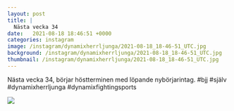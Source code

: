 ```yaml
---
layout: post
title: |
  Nästa vecka 34
date:   2021-08-18 18:46:51 +0000
categories: instagram
image: /instagram/dynamixherrljunga/2021-08-18_18-46-51_UTC.jpg
background: /instagram/dynamixherrljunga/2021-08-18_18-46-51_UTC.jpg
thumbnail: /instagram/dynamixherrljunga/2021-08-18_18-46-51_UTC.jpg
---
```

Nästa vecka 34, börjar höstterminen med löpande nybörjarintag. #bjj #själv #dynamixherrljunga #dynamixfightingsports



<img src='/www-dynamix-herrljunga/instagram/dynamixherrljunga/2021-08-18_18-46-51_UTC.jpg' class='img-fluid' />
